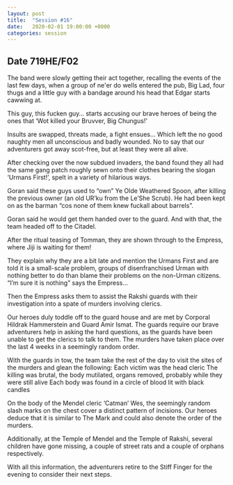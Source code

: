```yaml
---
layout: post
title:  "Session #16"
date:   2020-02-01 19:00:00 +0000
categories: session
---
```


## Date 719HE/F02
The band were slowly getting their act together, recalling the events of the last few days, when a group of ne'er do wells entered the pub, Big Lad, four thugs and a little guy with a bandage around his head that Edgar starts cawwing at.

This guy, this fucken guy… starts accusing our brave heroes of being the ones that ‘Wot killed your Bruvver, Big Chungus!’

Insults are swapped, threats made, a fight ensues… Which left the no good naughty men all unconscious and badly wounded. No to say that our adventurers got away scot-free, but at least they were all alive.

After checking over the now subdued invaders, the band found they all had the same gang patch roughly sewn onto their clothes bearing the slogan ‘Urmans First!’, spelt in a variety of hilarious ways.

Goran said these guys used to “own” Ye Olde Weathered Spoon, after killing the previous owner (an old UR’ku from the Le’She Scrub). He had been kept on as the barman “cos none of them knew fuckall about barrels”.

Goran said he would get them handed over to the guard. And with that, the team headed off to the Citadel.

After the ritual teasing of Tomman, they are shown through to the Empress, where Jiji is waiting for them!

They explain why they are a bit late and mention the Urmans First and are told it is a small-scale problem, groups of disenfranchised Urman with nothing better to do than blame their problems on the non-Urman citizens. “I’m sure it is nothing” says the Empress…

Then the Empress asks them to assist the Rakshi guards with their investigation into a spate of murders involving clerics. 

Our heroes duly toddle off to the guard house and are met by Corporal Hildrak Hammerstein and Guard Amir Ismat. The guards require our brave adventurers help in asking the hard questions, as the guards have been unable to get the clerics to talk to them. The murders have taken place over the last 4 weeks in a seemingly random order.

With the guards in tow, the team take the rest of the day to visit the sites of the murders and glean the following:
Each victim was the head cleric 
The killing was brutal, the body mutilated, organs removed, probably while they were still alive
Each body was found in a circle of blood lit with black candles

On the body of the Mendel cleric ‘Catman’ Wes, the seemingly random slash marks on the chest cover a distinct pattern of incisions. Our heroes deduce that it is similar to The Mark and could also denote the order of the murders.

Additionally, at the Temple of Mendel and the Temple of Rakshi, several children have gone missing, a couple of street rats and a couple of orphans respectively.

With all this information, the adventurers retire to the Stiff Finger for the evening to consider their next steps.

